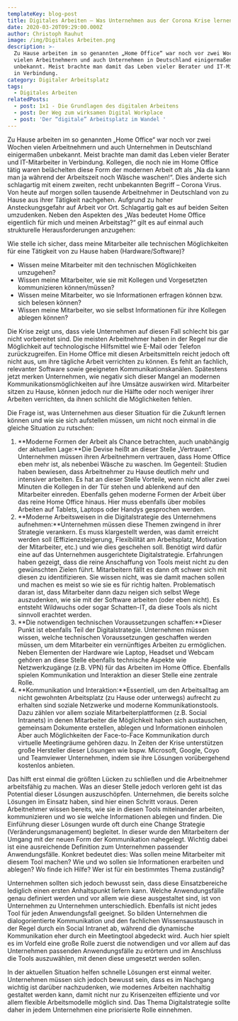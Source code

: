```yaml
---
templateKey: blog-post
title: Digitales Arbeiten – Was Unternehmen aus der Corona Krise lernen müssen
date: 2020-03-20T09:29:00.000Z
author: Christoph Rauhut
image: /img/Digitales Arbeiten.png
description: >-
  Zu Hause arbeiten im so genannten „Home Office“ war noch vor zwei Wochen
  vielen Arbeitnehmern und auch Unternehmen in Deutschland einigermaßen
  unbekannt. Meist brachte man damit das Leben vieler Berater und IT-Mitarbeiter
  in Verbindung. 
category: Digitaler Arbeitsplatz
tags:
  - Digitales Arbeiten
relatedPosts:
  - post: 1x1 - Die Grundlagen des digitalen Arbeitens
  - post: Der Weg zum wirksamen Digital Workplace
  - post: 'Der “digitale” Arbeitsplatz im Wandel '
---
```

Zu Hause arbeiten im so genannten „Home Office“ war noch vor zwei Wochen vielen Arbeitnehmern und auch Unternehmen in Deutschland einigermaßen unbekannt. Meist brachte man damit das Leben vieler Berater und IT-Mitarbeiter in Verbindung. Kollegen, die noch nie im Home Office tätig waren belächelten diese Form der modernen Arbeit oft als „Na da kann man ja während der Arbeitszeit noch Wäsche waschen!“. Dies änderte sich schlagartig mit einem zweiten, recht unbekannten Begriff – Corona Virus. Von heute auf morgen sollen tausende Arbeitnehmer in Deutschland von zu Hause aus ihrer Tätigkeit nachgehen. Aufgrund zu hoher Ansteckungsgefahr auf Arbeit vor Ort. Schlagartig galt es auf beiden Seiten umzudenken. Neben den Aspekten des „Was bedeutet Home Office eigentlich für mich und meinen Arbeitstag?“ gilt es auf einmal auch strukturelle Herausforderungen anzugehen:

Wie stelle ich sicher, dass meine Mitarbeiter alle technischen Möglichkeiten für eine Tätigkeit von zu Hause haben (Hardware/Software)?

* Wissen meine Mitarbeiter mit den technischen Möglichkeiten umzugehen?
* Wissen meine Mitarbeiter, wie sie mit Kollegen und Vorgesetzten kommunizieren können/müssen?
* Wissen meine Mitarbeiter, wo sie Informationen erfragen können bzw. sich belesen können?
* Wissen meine Mitarbeiter, wo sie selbst Informationen für ihre Kollegen ablegen können?

Die Krise zeigt uns, dass viele Unternehmen auf diesen Fall schlecht bis gar nicht vorbereitet sind. Die meisten Arbeitnehmer haben in der Regel nur die Möglichkeit auf technologische Hilfsmittel wie E-Mail oder Telefon zurückzugreifen. Ein Home Office mit diesen Arbeitsmitteln reicht jedoch oft nicht aus, um ihre tägliche Arbeit verrichten zu können. Es fehlt an fachlich, relevanter Software sowie geeigneten Kommunikationskanälen. Spätestens jetzt merken Unternehmen, wie negativ sich dieser Mangel an modernen Kommunikationsmöglichkeiten auf ihre Umsätze auswirken wird. Mitarbeiter sitzen zu Hause, können jedoch nur die Hälfte oder noch weniger ihrer Arbeiten verrichten, da ihnen schlicht die Möglichkeiten fehlen.

Die Frage ist, was Unternehmen aus dieser Situation für die Zukunft lernen können und wie sie sich aufstellen müssen, um nicht noch einmal in die gleiche Situation zu rutschen:

1. **Moderne Formen der Arbeit als Chance betrachten, auch unabhängig der aktuellen Lage:**Die Devise heißt an dieser Stelle „Vertrauen“. Unternehmen müssen ihren Arbeitnehmern vertrauen, dass Home Office eben mehr ist, als nebenbei Wäsche zu waschen. Im Gegenteil: Studien haben bewiesen, dass Arbeitnehmer zu Hause deutlich mehr und intensiver arbeiten. Es hat an dieser Stelle Vorteile, wenn nicht aller zwei Minuten die Kollegen in der Tür stehen und ablenkend auf den Mitarbeiter einreden. Ebenfalls gehen moderne Formen der Arbeit über das reine Home Office hinaus. Hier muss ebenfalls über mobiles Arbeiten auf Tablets, Laptops oder Handys gesprochen werden.
2. **Moderne Arbeitsweisen in die Digitalstrategie des Unternehmens aufnehmen:**Unternehmen müssen diese Themen zwingend in ihrer Strategie verankern. Es muss klargestellt werden, was damit erreicht werden soll (Effizienzsteigerung, Flexibilität am Arbeitsplatz, Motivation der Mitarbeiter, etc.) und wie dies geschehen soll. Benötigt wird dafür eine auf das Unternehmen ausgerichtete Digitalstrategie. Erfahrungen haben gezeigt, dass die reine Anschaffung von Tools meist nicht zu den gewünschten Zielen führt. Mitarbeitern fällt es dann oft schwer sich mit diesen zu identifizieren. Sie wissen nicht, was sie damit machen sollen und machen es meist so wie sie es für richtig halten. Problematisch daran ist, dass Mitarbeiter dann dazu neigen sich selbst Wege auszudenken, wie sie mit der Software arbeiten (oder eben nicht). Es entsteht Wildwuchs oder sogar Schatten-IT, da diese Tools als nicht sinnvoll erachtet werden.
3. **Die notwendigen technischen Voraussetzungen schaffen:**Dieser Punkt ist ebenfalls Teil der Digitalstrategie. Unternehmen müssen wissen, welche technischen Voraussetzungen geschaffen werden müssen, um dem Mitarbeiter ein vernünftiges Arbeiten zu ermöglichen. Neben Elementen der Hardware wie Laptop, Headset und Webcam gehören an diese Stelle ebenfalls technische Aspekte wie Netzwerkzugänge (z.B. VPN) für das Arbeiten im Home Office. Ebenfalls spielen Kommunikation und Interaktion an dieser Stelle eine zentrale Rolle.
4. **Kommunikation und Interaktion:**Essentiell, um den Arbeitsalltag am nicht gewohnten Arbeitsplatz (zu Hause oder unterwegs) aufrecht zu erhalten sind soziale Netzwerke und moderne Kommunikationstools. Dazu zählen vor allem soziale Mitarbeiterplattformen (z.B. Social Intranets) in denen Mitarbeiter die Möglichkeit haben sich austauschen, gemeinsam Dokumente erstellen, ablegen und Informationen einholen Aber auch Möglichkeiten der Face-to-Face Kommunikation durch virtuelle Meetingräume gehören dazu. In Zeiten der Krise unterstützen große Hersteller dieser Lösungen wie bspw. Microsoft, Google, Coyo und Teamviewer Unternehmen, indem sie ihre Lösungen vorübergehend kostenlos anbieten.

Das hilft erst einmal die größten Lücken zu schließen und die Arbeitnehmer arbeitsfähig zu machen. Was an dieser Stelle jedoch verloren geht ist das Potential dieser Lösungen auszuschöpfen. Unternehmen, die bereits solche Lösungen im Einsatz haben, sind hier einen Schritt voraus. Deren Arbeitnehmer wissen bereits, wie sie in diesen Tools miteinander arbeiten, kommunizieren und wo sie welche Informationen ablegen und finden. Die Einführung dieser Lösungen wurde oft durch eine Change Strategie (Veränderungsmanagement) begleitet. In dieser wurde den Mitarbeitern der Umgang mit der neuen Form der Kommunikation nahegelegt. Wichtig dabei ist eine ausreichende Definition zum Unternehmen passender Anwendungsfälle. Konkret bedeutet dies: Was sollen meine Mitarbeiter mit diesem Tool machen? Wie und wo sollen sie Informationen erarbeiten und ablegen? Wo finde ich Hilfe? Wer ist für ein bestimmtes Thema zuständig?

Unternehmen sollten sich jedoch bewusst sein, dass diese Einsatzbereiche lediglich einen ersten Anhaltspunkt liefern kann. Welche Anwendungsfälle genau definiert werden und vor allem wie diese ausgestaltet sind, ist von Unternehmen zu Unternehmen unterschiedlich. Ebenfalls ist nicht jedes Tool für jeden Anwendungsfall geeignet. So bilden Unternehmen die dialogorientierte Kommunikation und den fachlichen Wissensaustausch in der Regel durch ein Social Intranet ab, während die dynamische Kommunikation eher durch ein Meetingtool abgedeckt wird. Auch hier spielt es im Vorfeld eine große Rolle zuerst die notwendigen und vor allem auf das Unternehmen passenden Anwendungsfälle zu erörtern und im Anschluss die Tools auszuwählen, mit denen diese umgesetzt werden sollen.

In der aktuellen Situation helfen schnelle Lösungen erst einmal weiter. Unternehmen müssen sich jedoch bewusst sein, dass es im Nachgang wichtig ist darüber nachzudenken, wie modernes Arbeiten nachhaltig gestaltet werden kann, damit nicht nur zu Krisenzeiten effiziente und vor allem flexible Arbeitsmodelle möglich sind. Das Thema Digitalstrategie sollte daher in jedem Unternehmen eine priorisierte Rolle einnehmen.
